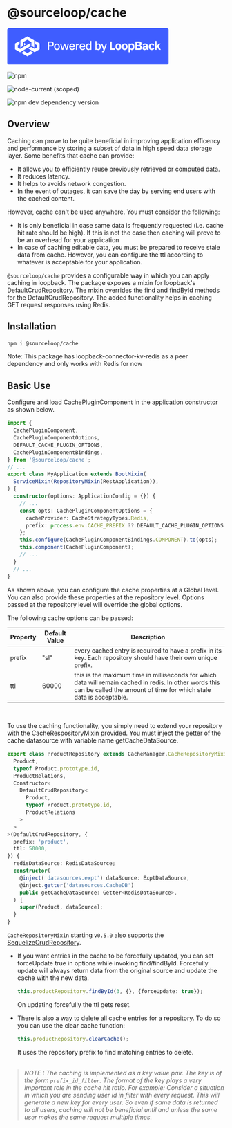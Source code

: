 # @sourceloop/cache

[![LoopBack](<https://github.com/loopbackio/loopback-next/raw/master/docs/site/imgs/branding/Powered-by-LoopBack-Badge-(blue)-@2x.png>)](http://loopback.io/)

![npm](https://img.shields.io/npm/dm/@sourceloop/cache)

![node-current (scoped)](https://img.shields.io/node/v/@sourceloop/cache)

![npm dev dependency version](https://img.shields.io/npm/dependency-version/@sourceloop/cache/dev/@loopback/core)

## Overview

Caching can prove to be quite beneficial in improving application efficency and performance by storing a subset of data in high speed data storage layer. Some benefits that cache can provide:

- It allows you to efficiently reuse previously retrieved or computed data.
- It reduces latency.
- It helps to avoids network congestion.
- In the event of outages, it can save the day by serving end users with the cached content.

However, cache can't be used anywhere. You must consider the following:

- It is only beneficial in case same data is frequently requested (i.e. cache hit rate should be high). If this is not the case then caching will prove to be an overhead for your application
- In case of caching editable data, you must be prepared to receive stale data from cache. However, you can configure the ttl according to whatever is acceptable for your application.

`@sourceloop/cache` provides a configurable way in which you can apply caching in loopback. The package exposes a mixin for loopback's DefaultCrudRepository. The mixin overrides the find and findById methods for the DefaultCrudRepository. The added functionality helps in caching GET request responses using Redis.

## Installation

```sh
npm i @sourceloop/cache
```

Note: This package has loopback-connector-kv-redis as a peer dependency and only works with Redis for now

## Basic Use

Configure and load CachePluginComponent in the application constructor
as shown below.

```ts
import {
  CachePluginComponent,
  CachePluginComponentOptions,
  DEFAULT_CACHE_PLUGIN_OPTIONS,
  CachePluginComponentBindings,
} from '@sourceloop/cache';
// ...
export class MyApplication extends BootMixin(
  ServiceMixin(RepositoryMixin(RestApplication)),
) {
  constructor(options: ApplicationConfig = {}) {
    // ...
    const opts: CachePluginComponentOptions = {
      cacheProvider: CacheStrategyTypes.Redis,
      prefix: process.env.CACHE_PREFIX ?? DEFAULT_CACHE_PLUGIN_OPTIONS.prefix,
    };
    this.configure(CachePluginComponentBindings.COMPONENT).to(opts);
    this.component(CachePluginComponent);
    // ...
  }
  // ...
}
```

As shown above, you can configure the cache properties at a Global level. You can also provide these properties at the repository level. Options passed at the repository level will override the global options.

The following cache options can be passed:

| Property | Default Value | Description                                                                                                                                                                   |
| -------- | ------------- | ----------------------------------------------------------------------------------------------------------------------------------------------------------------------------- |
| prefix   | "sl"          | every cached entry is required to have a prefix in its key. Each repository should have their own unique prefix.                                                              |
| ttl      | 60000         | this is the maximum time in milliseconds for which data will remain cached in redis. In other words this can be called the amount of time for which stale data is acceptable. |

<br>

To use the caching functionality, you simply need to extend your repository with the CacheRespositoryMixin provided. You must inject the getter of the cache datasource with variable name getCacheDataSource.

```ts
export class ProductRepository extends CacheManager.CacheRepositoryMixin<
  Product,
  typeof Product.prototype.id,
  ProductRelations,
  Constructor<
    DefaultCrudRepository<
      Product,
      typeof Product.prototype.id,
      ProductRelations
    >
  >
>(DefaultCrudRepository, {
  prefix: 'product',
  ttl: 50000,
}) {
  redisDataSource: RedisDataSource;
  constructor(
    @inject('datasources.expt') dataSource: ExptDataSource,
    @inject.getter('datasources.CacheDB')
    public getCacheDataSource: Getter<RedisDataSource>,
  ) {
    super(Product, dataSource);
  }
}
```

`CacheRepositoryMixin` starting `v0.5.0` also supports the [SequelizeCrudRepository](https://loopback.io/doc/en/lb4/apidocs.sequelize.sequelizecrudrepository.html).

- If you want entries in the cache to be forcefully updated, you can set forceUpdate true in options while invoking find/findById. Forcefully update will always return data from the original source and update the cache with the new data.

  ```ts
  this.productRepository.findById(3, {}, {forceUpdate: true});
  ```

  On updating forcefully the ttl gets reset.

- There is also a way to delete all cache entries for a repository. To do so you can use the clear cache function:
  ```ts
  this.productRepository.clearCache();
  ```
  It uses the repository prefix to find matching entries to delete.
  <br>
  <br>

> _NOTE : The caching is implemented as a key value pair. The key is of the form `prefix_id_filter`. The format of the key plays a very important role in the cache hit ratio. For example: Consider a situation in which you are sending user id in filter with every request. This will generate a new key for every user. So even if same data is returned to all users, caching will not be beneficial until and unless the same user makes the same request multiple times._
